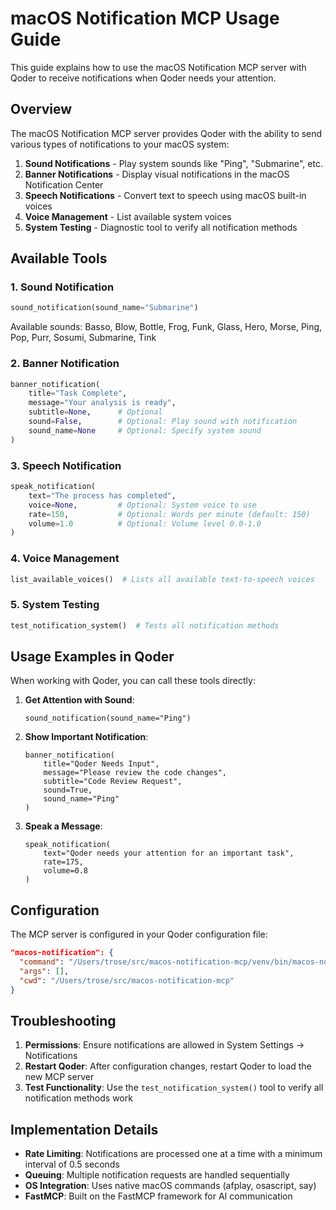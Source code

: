 # macOS Notification MCP Usage Guide

This guide explains how to use the macOS Notification MCP server with Qoder to receive notifications when Qoder needs your attention.

## Overview

The macOS Notification MCP server provides Qoder with the ability to send various types of notifications to your macOS system:

1. **Sound Notifications** - Play system sounds like "Ping", "Submarine", etc.
2. **Banner Notifications** - Display visual notifications in the macOS Notification Center
3. **Speech Notifications** - Convert text to speech using macOS built-in voices
4. **Voice Management** - List available system voices
5. **System Testing** - Diagnostic tool to verify all notification methods

## Available Tools

### 1. Sound Notification
```python
sound_notification(sound_name="Submarine")
```
Available sounds: Basso, Blow, Bottle, Frog, Funk, Glass, Hero, Morse, Ping, Pop, Purr, Sosumi, Submarine, Tink

### 2. Banner Notification
```python
banner_notification(
    title="Task Complete",
    message="Your analysis is ready",
    subtitle=None,      # Optional
    sound=False,        # Optional: Play sound with notification
    sound_name=None     # Optional: Specify system sound
)
```

### 3. Speech Notification
```python
speak_notification(
    text="The process has completed",
    voice=None,         # Optional: System voice to use
    rate=150,           # Optional: Words per minute (default: 150)
    volume=1.0          # Optional: Volume level 0.0-1.0
)
```

### 4. Voice Management
```python
list_available_voices()  # Lists all available text-to-speech voices
```

### 5. System Testing
```python
test_notification_system()  # Tests all notification methods
```

## Usage Examples in Qoder

When working with Qoder, you can call these tools directly:

1. **Get Attention with Sound**:
   ```
   sound_notification(sound_name="Ping")
   ```

2. **Show Important Notification**:
   ```
   banner_notification(
       title="Qoder Needs Input",
       message="Please review the code changes",
       subtitle="Code Review Request",
       sound=True,
       sound_name="Ping"
   )
   ```

3. **Speak a Message**:
   ```
   speak_notification(
       text="Qoder needs your attention for an important task",
       rate=175,
       volume=0.8
   )
   ```

## Configuration

The MCP server is configured in your Qoder configuration file:
```json
"macos-notification": {
  "command": "/Users/trose/src/macos-notification-mcp/venv/bin/macos-notification-mcp",
  "args": [],
  "cwd": "/Users/trose/src/macos-notification-mcp"
}
```

## Troubleshooting

1. **Permissions**: Ensure notifications are allowed in System Settings → Notifications
2. **Restart Qoder**: After configuration changes, restart Qoder to load the new MCP server
3. **Test Functionality**: Use the `test_notification_system()` tool to verify all notification methods work

## Implementation Details

- **Rate Limiting**: Notifications are processed one at a time with a minimum interval of 0.5 seconds
- **Queuing**: Multiple notification requests are handled sequentially
- **OS Integration**: Uses native macOS commands (afplay, osascript, say)
- **FastMCP**: Built on the FastMCP framework for AI communication